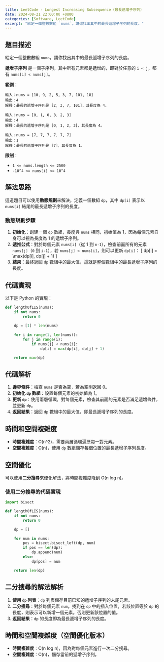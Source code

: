 ```yaml
---
title: LeetCode - Longest Increasing Subsequence（最長遞增子序列）
date: 2024-08-21 22:00:00 +0800
categories: [Software, LeetCode]
excerpt: "給定一個整數數組 `nums`，請你找出其中的最長遞增子序列的長度。"
---
```


## 題目描述
給定一個整數數組 `nums`，請你找出其中的最長遞增子序列的長度。

**遞增子序列** 是一個子序列，其中所有元素都是遞增的，即對於任意的 `i < j`，都有 `nums[i] < nums[j]`。

**範例**：

```plaintext
輸入：nums = [10, 9, 2, 5, 3, 7, 101, 18]
輸出：4
解釋：最長的遞增子序列是 [2, 3, 7, 101]，其長度為 4。

輸入：nums = [0, 1, 0, 3, 2, 3]
輸出：4
解釋：最長的遞增子序列是 [0, 1, 2, 3]，其長度為 4。

輸入：nums = [7, 7, 7, 7, 7, 7]
輸出：1
解釋：最長的遞增子序列是 [7]，其長度為 1。
```

**限制**：
- `1 <= nums.length <= 2500`
- `-10^4 <= nums[i] <= 10^4`

## 解法思路
這道題目可以使用**動態規劃**來解決。定義一個數組 `dp`，其中 `dp[i]` 表示以 `nums[i]` 結尾的最長遞增子序列的長度。

### 動態規劃步驟
1. **初始化**：創建一個 `dp` 數組，長度與 `nums` 相同，初始值為 1，因為每個元素自身可以視為長度為 1 的遞增子序列。
2. **遞推公式**：對於每個元素 `nums[i]`（從 1 到 `n-1`），檢查前面所有的元素 `nums[j]`（`0` 到 `i-1`），若 `nums[j] < nums[i]`，則可以更新 `dp[i]`：
   \[
   dp[i] = \max(dp[i], dp[j] + 1)
   \]
3. **結果**：最終返回 `dp` 數組中的最大值，這就是整個數組中的最長遞增子序列的長度。

## 代碼實現

以下是 Python 的實現：

```python
def lengthOfLIS(nums):
    if not nums:
        return 0
    
    dp = [1] * len(nums)
    
    for i in range(1, len(nums)):
        for j in range(i):
            if nums[j] < nums[i]:
                dp[i] = max(dp[i], dp[j] + 1)

    return max(dp)
```

## 代碼解析
1. **邊界條件**：檢查 `nums` 是否為空，若為空則返回 0。
2. **初始化 `dp` 數組**：設置每個元素的初始值為 1。
3. **更新 `dp`**：使用兩層循環，對每個元素，檢查其前面的元素是否滿足遞增條件，並更新 `dp`。
4. **返回結果**：返回 `dp` 數組中的最大值，即最長遞增子序列的長度。

## 時間和空間複雜度
- **時間複雜度**：O(n^2)，需要兩層循環遍歷每一對元素。
- **空間複雜度**：O(n)，使用 `dp` 數組儲存每個位置的最長遞增子序列長度。

## 空間優化
可以使用**二分搜尋**來優化解法，將時間複雜度降到 O(n log n)。

### 使用二分搜尋的代碼實現

```python
import bisect

def lengthOfLIS(nums):
    if not nums:
        return 0

    dp = []
    
    for num in nums:
        pos = bisect.bisect_left(dp, num)
        if pos == len(dp):
            dp.append(num)
        else:
            dp[pos] = num

    return len(dp)
```

## 二分搜尋的解法解析
1. **使用 `dp` 列表**：`dp` 列表儲存目前已知的遞增子序列的末尾元素。
2. **二分搜尋**：對於每個元素 `num`，找到在 `dp` 中的插入位置，若該位置等於 `dp` 的長度，則表示可以新增一個元素，否則更新該位置的值。
3. **返回結果**：`dp` 的長度即為最長遞增子序列的長度。

## 時間和空間複雜度（空間優化版本）
- **時間複雜度**：O(n log n)，因為對每個元素進行一次二分搜尋。
- **空間複雜度**：O(n)，儲存當前的遞增子序列。
